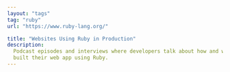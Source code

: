 ```yaml
---
layout: "tags"
tag: "ruby"
url: "https://www.ruby-lang.org/"

title: "Websites Using Ruby in Production"
description:
  Podcast episodes and interviews where developers talk about how and why they
  built their web app using Ruby.
---
```


